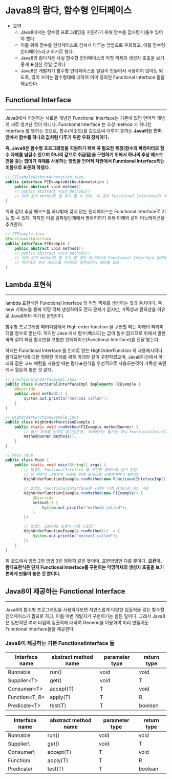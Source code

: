 # Java8의 람다, 함수형 인터페이스

- 요약
    - Java8에서는 함수형 프로그래밍을 지원하기 위해 함수를 값처럼 다룰수 있어야 했다.
    - 이를 위해 함수를 인터페이스로 감싸서 다루는 방법으로 우회했고, 이를 함수형 인터페이스라고 하기로 했다.
    - Java8의 람다식은 사실 함수형 인터페이스의 익명 객체의 생성자 호출을 보기좋게 표현한 것일 뿐이다
    - Java8은 개발자가 함수형 인터페이스를 일일이 만들어서 사용하지 않아도 되도록, 많이 쓰이는 함수형태에 대하여 이미 정의된 Functional Interface 들을 제공한다.

## Functional Interface

---

Java8에서 지원하는 새로운 개념인 Functional Interface는 기존에 없던 언어적 개념이 새로 생겨난 것이 아니다. Functional Interface 는 추상 method 가 하나인
Interface 를 뜻하는 것으로, 함수(메소드)를 값으로써 다루지 못하는 **Java라는 언어 안에서 함수를 하나의 값처럼 다루기 위한 우회 장치이다.**

**즉, Java8은 함수형 프로그래밍을 지원하기 위해 꼭 필요한 특징(함수의 파라미터로 함수 자체를 넘길수 있으며 하나의 값으로 취급됨)을 구현하기 위해서 하나의 추상 메소드만을 갖는 껍데기 객체를 사용하는 방법을
언어적 차원에서 Functional Interface라는 이름으로 표준화 하였다.**

```java
// FIExampleWithoutAnnotation.java
public interface FIExampleWithoutAnnotation {
    public abstract void method()
    // public abstract void method2()  
    // 위와 같이 method2 를 추가 할 수 있다. 이 경우 Functional Interface가 아니게 된다.
}
```

위와 같이 추상 메소드를 하나밖에 갖지 않는 인터페이스는 Functional Interface로 기능 할 수 있다. 하지만 이를 컴파일단계에서 명확히하기 위해 아래와 같이 어노테이션을 추가한다.

```java
// FIExample.java
@FunctionalInterface
public interface FIExample {
    public abstract void method1()
    // public abstract void method2()
    // 위와 같이 method2 를 추가 할 경우 명시적으로 Functional Interface 임에도 불구하고
    // 여러개의 추상 메소드를 가지므로 컴파일러가 에러를 표함.
}
```

## Lambda 표현식

---

lambda 표현식은 Functional Interface 의 익명 객체를 생성하는 것과 동치이다. 즉 new 키워드를 통해 익명 객체 생성하여도 전혀 문제가 없지만, 가독성과 편의성을 이유로 Java8부터 추가된
문법이다.

함수형 프로그래밍 패러다임에서 High order function 을 구현할 때는 아래의 파라미터를 함수로 받는다. 하지만 Java 에서 함수(메소드)는 값이 될수 없으므로 위에서 말한 바와 같이 해당 함수만을
포함한 인터페이스(Functional Interface)를 전달 받는다.

아래는 Functional Interface 를 인자로 받는 HighOrderFunction 의 사용예시이다. 람다표현식에 대한 정확한 이해를 위해 아래와 같이 구현하였으며, Java8이상에서 아래와 같은 코드
패턴을 사용할 때는 람다표현식을 우선적으로 사용하는것이 가독성 측면에서 월등히 좋은 것 같다.

```java
// FunctionalInterfaceImpl.java
public class FunctionalInterfaceImpl implements FIExample {
    @Override
    public void method1() {
        System.out.println("method1 called");
    }
}

// HighOrderFunctionExample.java
public class HighOrderFunctionExample {
    public static void runMethod(FIExample methodRunner) {
        // 함수 자체를 인자로 받고싶은데, 자바에서는 불가능 하니 FunctionalInterface 를 인자로 받음
        methodRunner.method1();
    }
}

// Main.java
public class Main {
    public static void main(String[] args) {
        // 방법1. FuntionalInteface 를 구현한 클래스를 넘겨 받음.
        // 단 한번의 고차함수 사용을 위해 클래스를 구현해야해서 불편함.
        HighOrderFunctionExample.runMethod(new FunctionalIntefaceImpl());

        // 방법2. FunctionalInterface를 구현한 익명 클래스로 대신 사용
        HighOrderFunctionExample.runMethod(new FIExample() {
            @Override
            method1() {
                System.out.println("method1 called");
            }
        })

        // 방법3. Lambda 표현식 사용 (권장)
        HighOrderFunctionExample.runMethod(() -> {
            System.out.println("method1 called");
        })
    }
}
```

위 코드에서 방법 2와 방법 3은 정확히 같은 뜻이며, 표현방법만 다를 뿐이다. **요컨데, 람다표현식은 단지 Functional Interface를 구현하는 익명객체의 생성자 호출을 보기 편하게 만들어 놓은 것
뿐이다.**

## Java8이 제공하는 Functional Interface

---

Java8의 함수형 프로그래밍을 사용하다보면 자연스럽게 다양한 입출력을 갖는 함수형 인터페이스가 필요로 하고, 이를 매번 개발자가 구현하기는 힘든 일이다. 그래서 Java8은 일반적인 여러 타입의 입출력에 대하여
Generic을 이용하여 미리 만들어둔 Functional Interface들을 제공한다.

### Java8이 제공하는 기본 FunctionalInterface 들

| Interface name | abstract method name | parameter type | return type |
| ---- | ---- | ---- | ---- |
| Runnable | run() | void | void |
| Supplier\<T\> | get() | void | T |
| Consumer\<T\> | accept(T) | T | void |
| Function\<T, R\> | apply(T) | T | R |
| Predicate\<T\> | test(T) | T | boolean |

<table>
<thead>
<tr>
<th>Interface name</th>
<th>abstract method name</th>
<th>parameter type</th>
<th>return type</th>
</tr>
</thead>
<tbody>
<tr>
<td>Runnable</td>
<td>run()</td>
<td>void</td>
<td>void</td>
</tr>
<tr>
<td>Supplier\<T\></td>
<td>get()</td>
<td>void</td>
<td>T</td>
</tr>
<tr>
<td>Consumer\<T\></td>
<td>accept(T)</td>
<td>T</td>
<td>void</td>
</tr>
<tr>
<td>Function\<T, R\></td>
<td>apply(T)</td>
<td>T</td>
<td>R</td>
</tr>
<tr>
<td>Predicate\<T\></td>
<td>test(T)</td>
<td>T</td>
<td>boolean</td>
</tr>
</tbody>
</table>